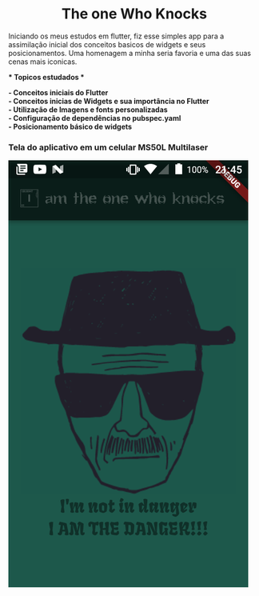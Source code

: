 
<h1  align="center">The one Who Knocks</h1>

  

<p  align="center">

Iniciando os meus estudos em flutter, fiz esse simples app para a assimilação inicial dos conceitos basicos de widgets e seus posicionamentos. Uma homenagem a minha seria favoria e uma das suas cenas mais iconicas.

</p>

  

<b> * Topicos estudados *

<p>
 - Conceitos iniciais do Flutter<br>
 - Conceitos inicias de Widgets e sua importância no Flutter<br>
 - Utilização de Imagens e fonts personalizadas<br>
 - Configuração de dependências no pubspec.yaml<br>
 - Posicionamento básico de widgets
</p>

<h3> Tela do aplicativo em um celular MS50L Multilaser</h3>
<img  alt="Imagem mostrando a tela do aplicativo"  title="Demonstração aplicativo"  src="./github/screenshot.png">

